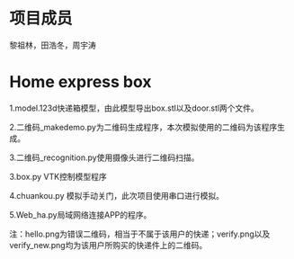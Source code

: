 # 项目成员

黎祖林，田浩冬，周宇涛

# Home express box

1.model.123d快递箱模型，由此模型导出box.stl以及door.stl两个文件。

2.二维码_makedemo.py为二维码生成程序，本次模拟使用的二维码为该程序生成。

3.二维码_recognition.py使用摄像头进行二维码扫描。

3.box.py VTK控制模型程序

4.chuankou.py 模拟手动关门，此次项目使用串口进行模拟。

5.Web_ha.py局域网络连接APP的程序。

注：hello.png为错误二维码，相当于不属于该用户的快递；verify.png以及verify_new.png均为该用户所购买的快递件上的二维码。
